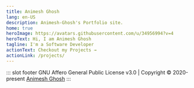 ```yaml
---
title: Animesh Ghosh
lang: en-US
description: Animesh-Ghosh's Portfolio site.
home: true
heroImage: https://avatars.githubusercontent.com/u/34956994?v=4
heroText: Hi, I am Animesh Ghosh
tagline: I'm a Software Developer
actionText: Checkout my Projects →
actionLink: /projects/
---
```

::: slot footer
GNU Affero General Public License v3.0 | Copyright © 2020-present [Animesh Ghosh](https://github.com/Animesh-Ghosh)
:::